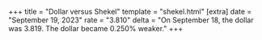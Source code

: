 +++
title = "Dollar versus Shekel"
template = "shekel.html"
[extra]
date = "September 19, 2023"
rate = "3.810"
delta = "On September 18, the dollar was 3.819. The dollar became 0.250% weaker."
+++
